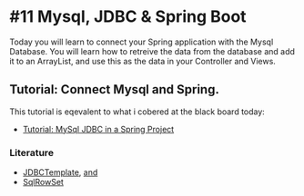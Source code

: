 # #11 Mysql, JDBC & Spring Boot

Today you will learn to connect your Spring application with the Mysql Database. You will learn how to retreive the data from the database and add it to an ArrayList, and use this as the data in your Controller and Views.

## Tutorial: Connect Mysql and Spring.
This tutorial is eqevalent to what i cobered at the black board today:
* [Tutorial: MySql JDBC in a Spring Project](https://github.com/StudentsAdministration/11_Tutorial_MySql_JDBC)


### Literature
* [JDBCTemplate](https://docs.spring.io/spring/docs/current/spring-framework-reference/html/jdbc.html),  [and](https://docs.spring.io/spring/docs/current/javadoc-api/org/springframework/jdbc/core/JdbcTemplate.html)
* [SqlRowSet](https://docs.spring.io/spring/docs/current/javadoc-api/org/springframework/jdbc/support/rowset/SqlRowSet.html)



<!--* [boot-features-connect-to-production-database](https://docs.spring.io/spring-boot/docs/current/reference/html/boot-features-sql.html#boot-features-connect-to-production-database)-->
